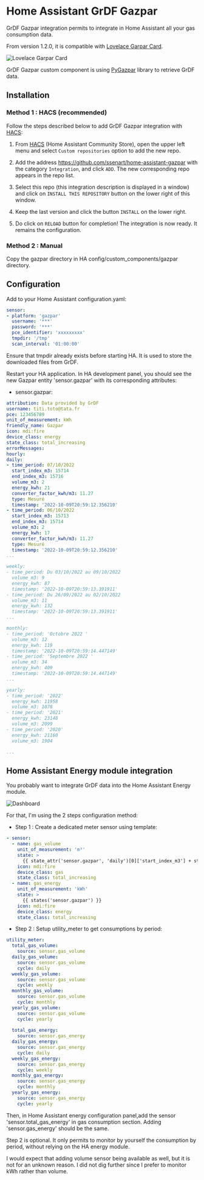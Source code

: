 # Home Assistant GrDF Gazpar

GrDF Gazpar integration permits to integrate in Home Assistant all your gas consumption data.

From version 1.2.0, it is compatible with [Lovelace Garpar Card](https://github.com/ssenart/lovelace-gazpar-card).

![Lovelace Garpar Card](images/gazpar-card.png)

GrDF Gazpar custom component is using [PyGazpar](https://github.com/ssenart/PyGazpar) library to retrieve GrDF data.

## Installation

### Method 1 : HACS (recommended)

Follow the steps described below to add GrDF Gazpar integration with [HACS](https://hacs.xyz/):

1. From [HACS](https://hacs.xyz/) (Home Assistant Community Store), open the upper left menu and select `Custom repositories` option to add the new repo.

2. Add the address <https://github.com/ssenart/home-assistant-gazpar> with the category `Integration`, and click `ADD`. The new corresponding repo appears in the repo list.

3. Select this repo (this integration description is displayed in a window) and click on `INSTALL THIS REPOSITORY` button on the lower right of this window.

4. Keep the last version and click the button `INSTALL` on the lower right.

5. Do click on `RELOAD` button for completion! The integration is now ready. It remains the configuration.

### Method 2 : Manual

Copy the gazpar directory in HA config/custom_components/gazpar directory.

## Configuration

Add to your Home Assistant configuration.yaml:

```yaml
sensor:
- platform: 'gazpar'
  username: '***'
  password: '***'
  pce_identifier: 'xxxxxxxxx'
  tmpdir: '/tmp'
  scan_interval: '01:00:00'
```

Ensure that tmpdir already exists before starting HA. It is used to store the downloaded files from GrDF.

Restart your HA application. In HA development panel, you should see the new Gazpar entity 'sensor.gazpar' with its corresponding attributes:

- sensor.gazpar:
```yaml
attribution: Data provided by GrDF
username: titi.toto@tata.fr
pce: 123456789
unit_of_measurement: kWh
friendly_name: Gazpar
icon: mdi:fire
device_class: energy
state_class: total_increasing
errorMessages:
hourly: 
daily: 
- time_period: 07/10/2022
  start_index_m3: 15714
  end_index_m3: 15716
  volume_m3: 2
  energy_kwh: 21
  converter_factor_kwh/m3: 11.27
  type: Mesuré
  timestamp: '2022-10-09T20:59:12.356210'
- time_period: 06/10/2022
  start_index_m3: 15713
  end_index_m3: 15714
  volume_m3: 2
  energy_kwh: 17
  converter_factor_kwh/m3: 11.27
  type: Mesuré
  timestamp: '2022-10-09T20:59:12.356210'
...

weekly: 
- time_period: Du 03/10/2022 au 09/10/2022
  volume_m3: 9
  energy_kwh: 87
  timestamp: '2022-10-09T20:59:13.391911'
- time_period: Du 26/09/2022 au 02/10/2022
  volume_m3: 11
  energy_kwh: 132
  timestamp: '2022-10-09T20:59:13.391911'
...

monthly: 
- time_period: 'Octobre 2022 '
  volume_m3: 12
  energy_kwh: 119
  timestamp: '2022-10-09T20:59:14.447149'
- time_period: 'Septembre 2022 '
  volume_m3: 34
  energy_kwh: 409
  timestamp: '2022-10-09T20:59:14.447149'
...

yearly: 
- time_period: '2022'
  energy_kwh: 11958
  volume_m3: 1078
- time_period: '2021'
  energy_kwh: 23148
  volume_m3: 2099
- time_period: '2020'
  energy_kwh: 21160
  volume_m3: 1904

...
```

## Home Assistant Energy module integration

You probably want to integrate GrDF data into the Home Assistant Energy module.

![Dashboard](images/energy_module.png)

For that, I'm using the 2 steps configuration method:

- Step 1 : Create a dedicated meter sensor using template:

```yaml
- sensor:
  - name: gas_volume
    unit_of_measurement: 'm³'
    state: >
      {{ state_attr('sensor.gazpar', 'daily')[0]['start_index_m3'] + state_attr('sensor.gazpar', 'daily')[0]['volume_m3']}}
    icon: mdi:fire
    device_class: gas
    state_class: total_increasing
  - name: gas_energy
    unit_of_measurement: 'kWh'      
    state: >
      {{ states('sensor.gazpar') }}
    icon: mdi:fire
    device_class: energy
    state_class: total_increasing
```

- Step 2 : Setup utility_meter to get consumptions by period:

```yaml
utility_meter:
  total_gas_volume:
    source: sensor.gas_volume
  daily_gas_volume:
    source: sensor.gas_volume    
    cycle: daily
  weekly_gas_volume:
    source: sensor.gas_volume    
    cycle: weekly 
  monthly_gas_volume:
    source: sensor.gas_volume    
    cycle: monthly
  yearly_gas_volume:
    source: sensor.gas_volume    
    cycle: yearly
  
  total_gas_energy:
    source: sensor.gas_energy
  daily_gas_energy:
    source: sensor.gas_energy    
    cycle: daily
  weekly_gas_energy:
    source: sensor.gas_energy    
    cycle: weekly 
  monthly_gas_energy:
    source: sensor.gas_energy    
    cycle: monthly
  yearly_gas_energy:
    source: sensor.gas_energy    
    cycle: yearly  
```

Then, in Home Assistant energy configuration panel,add the sensor 'sensor.total_gas_energy' in gas consumption section.
Adding 'sensor.gas_energy' should be the same.

Step 2 is optional. It only permits to monitor by yourself the consumption by period, without relying on the HA energy module.

I would expect that adding volume sensor being available as well, but it is not for an unknown reason. I did not dig further since I prefer to monitor kWh rather than volume.
